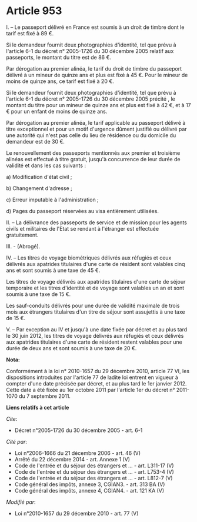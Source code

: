 # Article 953

I. – Le passeport délivré en France est soumis à un droit de timbre dont le tarif est fixé à 89 €.

Si le demandeur fournit deux photographies d'identité, tel que prévu à l'article 6-1 du décret n° 2005-1726 du 30 décembre
2005 relatif aux passeports, le montant du titre est de 86 €.

Par dérogation au premier alinéa, le tarif du droit de timbre du passeport délivré à un mineur de quinze ans et plus est fixé
à 45 €. Pour le mineur de moins de quinze ans, ce tarif est fixé à 20 €.

Si le demandeur fournit deux photographies d'identité, tel que prévu à l'article 6-1 du décret n° 2005-1726 du 30 décembre
2005 précité , le montant du titre pour un mineur de quinze ans et plus est fixé à 42 €, et à 17 € pour un enfant de moins de
quinze ans.

Par dérogation au premier alinéa, le tarif applicable au passeport délivré à titre exceptionnel et pour un motif d'urgence
dûment justifié ou délivré par une autorité qui n'est pas celle du lieu de résidence ou du domicile du demandeur est de 30 €.

Le renouvellement des passeports mentionnés aux premier et troisième alinéas est effectué à titre gratuit, jusqu'à
concurrence de leur durée de validité et dans les cas suivants :

a) Modification d'état civil ;

b) Changement d'adresse ;

c) Erreur imputable à l'administration ;

d) Pages du passeport réservées au visa entièrement utilisées.

II. – La délivrance des passeports de service et de mission pour les agents civils et militaires de l'Etat se rendant à
l'étranger est effectuée gratuitement.

III. - (Abrogé).

IV. – Les titres de voyage biométriques délivrés aux réfugiés et ceux délivrés aux apatrides titulaires d'une carte de
résident sont valables cinq ans et sont soumis à une taxe de 45 €.

Les titres de voyage délivrés aux apatrides titulaires d'une carte de séjour temporaire et les titres d'identité et de voyage
sont valables un an et sont soumis à une taxe de 15 €.

Les sauf-conduits délivrés pour une durée de validité maximale de trois mois aux étrangers titulaires d'un titre de séjour
sont assujettis à une taxe de 15 €.

V. – Par exception au IV et jusqu'à une date fixée par décret et au plus tard le 30 juin 2012, les titres de voyage délivrés
aux réfugiés et ceux délivrés aux apatrides titulaires d'une carte de résident restent valables pour une durée de deux ans et
sont soumis à une taxe de 20 €.

**Nota:**

Conformément à la loi n° 2010-1657 du 29 décembre 2010, article 77 VI, les dispositions introduites par l'article 77 de
ladite loi entrent en vigueur à compter d'une date précisée par décret, et au plus tard le 1er janvier 2012. Cette date a été
fixée au 1er octobre 2011 par l'article 1er du décret n° 2011-1070 du 7 septembre 2011.

**Liens relatifs à cet article**

_Cite_:

  - Décret n°2005-1726 du 30 décembre 2005 - art. 6-1

_Cité par_:

  - Loi n°2006-1666 du 21 décembre 2006 - art. 46 (V)
  - Arrêté du 22 décembre 2014 - art. Annexe 1 (V)
  - Code de l'entrée et du séjour des étrangers et ... - art. L311-17 (V)
  - Code de l'entrée et du séjour des étrangers et ... - art. L753-4 (V)
  - Code de l'entrée et du séjour des étrangers et ... - art. L812-7 (V)
  - Code général des impôts, annexe 3, CGIAN3. - art. 313 BA (V)
  - Code général des impôts, annexe 4, CGIAN4. - art. 121 KA (V)

_Modifié par_:

  - Loi n°2010-1657 du 29 décembre 2010 - art. 77 (V)
